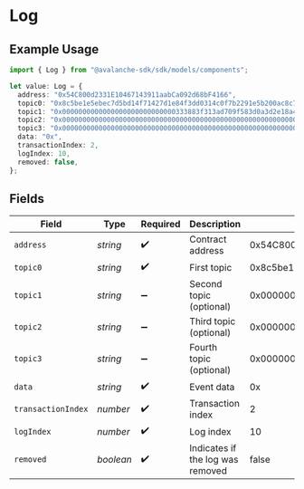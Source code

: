# Log

## Example Usage

```typescript
import { Log } from "@avalanche-sdk/sdk/models/components";

let value: Log = {
  address: "0x54C800d2331E10467143911aabCa092d68bF4166",
  topic0: "0x8c5be1e5ebec7d5bd14f71427d1e84f3dd0314c0f7b2291e5b200ac8c7c3b925",
  topic1: "0x0000000000000000000000000000333883f313ad709f583d0a3d2e18a44ef29b",
  topic2: "0x0000000000000000000000000000000000000000000000000000000000000000",
  topic3: "0x0000000000000000000000000000000000000000000000000000000000001350",
  data: "0x",
  transactionIndex: 2,
  logIndex: 10,
  removed: false,
};
```

## Fields

| Field                                                              | Type                                                               | Required                                                           | Description                                                        | Example                                                            |
| ------------------------------------------------------------------ | ------------------------------------------------------------------ | ------------------------------------------------------------------ | ------------------------------------------------------------------ | ------------------------------------------------------------------ |
| `address`                                                          | *string*                                                           | :heavy_check_mark:                                                 | Contract address                                                   | 0x54C800d2331E10467143911aabCa092d68bF4166                         |
| `topic0`                                                           | *string*                                                           | :heavy_check_mark:                                                 | First topic                                                        | 0x8c5be1e5ebec7d5bd14f71427d1e84f3dd0314c0f7b2291e5b200ac8c7c3b925 |
| `topic1`                                                           | *string*                                                           | :heavy_minus_sign:                                                 | Second topic (optional)                                            | 0x0000000000000000000000000000333883f313ad709f583d0a3d2e18a44ef29b |
| `topic2`                                                           | *string*                                                           | :heavy_minus_sign:                                                 | Third topic (optional)                                             | 0x0000000000000000000000000000000000000000000000000000000000000000 |
| `topic3`                                                           | *string*                                                           | :heavy_minus_sign:                                                 | Fourth topic (optional)                                            | 0x0000000000000000000000000000000000000000000000000000000000001350 |
| `data`                                                             | *string*                                                           | :heavy_check_mark:                                                 | Event data                                                         | 0x                                                                 |
| `transactionIndex`                                                 | *number*                                                           | :heavy_check_mark:                                                 | Transaction index                                                  | 2                                                                  |
| `logIndex`                                                         | *number*                                                           | :heavy_check_mark:                                                 | Log index                                                          | 10                                                                 |
| `removed`                                                          | *boolean*                                                          | :heavy_check_mark:                                                 | Indicates if the log was removed                                   | false                                                              |